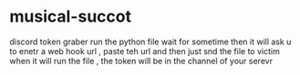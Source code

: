 # musical-succot
discord token graber
run the python file wait for sometime then it will ask u to enetr a web hook url , paste teh url and then just snd the file to victim when it will run the file , the token will be in the channel of your serevr 
